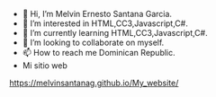 - 👋 Hi, I’m Melvin Ernesto Santana Garcia. 
- 👀 I’m interested in HTML,CC3,Javascript,C#.
- 🌱 I’m currently learning HTML,CC3,Javascript,C#.
- 💞️ I’m looking to collaborate on myself.
- 📫 How to reach me Dominican Republic.
- Mi sitio web

https://melvinsantanag.github.io/My_website/

<!---
MelvinErnestoSG/MelvinErnestoSG is a ✨ special ✨ repository because its `README.md` (this file) appears on your GitHub profile.
You can click the Preview link to take a look at your changes.
--->
